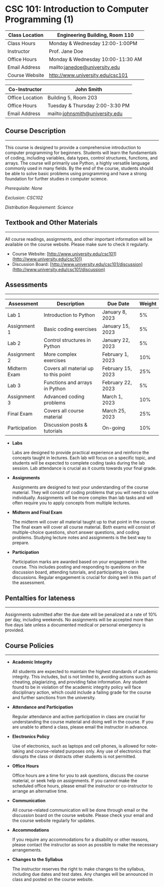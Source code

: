 # CSC 101: Introduction to Computer Programming (1)

| Class Location | Engineering Building, Room 110 |
| --- | --- |
| Class Hours | Monday & Wednesday 12:00-1:00PM |
| Instructor | Prof. Jane Doe |
| Office Hours | Monday & Wednesday 10:00-11:30 AM |
| Email Address | mailto:janedoe@university.edu |
| Course Website | http://www.university.edu/csc101 |

| Co-Instructor | John Smith |
| --- | --- |
| Office Location | Building 5, Room 203 |
| Office Hours | Tuesday & Thursday 2:00-3:30 PM |
| Email Address | mailto:johnsmith@university.edu |

## Course Description

---

This course is designed to provide a comprehensive introduction to computer programming for beginners. Students will learn the fundamentals of coding, including variables, data types, control structures, functions, and arrays. The course will primarily use Python, a highly versatile language commonly used in many fields. By the end of the course, students should be able to solve basic problems using programming and have a strong foundation for further studies in computer science. 

*Prerequisite: None*

*Exclusion: CSC102*

*Distribution Requirement: Science*

## Textbook and Other Materials

---

All course readings, assignments, and other important information will be available on the course website. Please make sure to check it regularly.

- Course Website: [http://www.university.edu/csc101](http://www.university.edu/csc101)
- Discussion Board: [http://www.university.edu/csc101/discussion](http://www.university.edu/csc101/discussion)

## Assessments

---

| Assessment | Description | Due Date | Weight |
| --- | --- | --- | --- |
| Lab 1 | Introduction to Python | January 8, 2023 | 5% |
| Assignment 1 | Basic coding exercises | January 15, 2023 | 5% |
| Lab 2 | Control structures in Python | January 22, 2023 | 5% |
| Assignment 2 | More complex exercises | February 1, 2023 | 10% |
| Midterm Exam | Covers all material up to this point | February 15, 2023 | 25% |
| Lab 3 | Functions and arrays in Python | February 22, 2023 | 5% |
| Assignment 3 | Advanced coding problems | March 1, 2023 | 10% |
| Final Exam | Covers all course material | March 25, 2023 | 25% |
| Participation | Discussion posts & tutorials | On-going | 10% |
- **Labs**
  
    Labs are designed to provide practical experience and reinforce the concepts taught in lectures. Each lab will focus on a specific topic, and students will be expected to complete coding tasks during the lab session. Lab attendance is crucial as it counts towards your final grade.
    
- **Assignments**
  
    Assignments are designed to test your understanding of the course material. They will consist of coding problems that you will need to solve individually. Assignments will be more complex than lab tasks and will often require you to apply concepts from multiple lectures.
    
- **Midterm and Final Exam**
  
    The midterm will cover all material taught up to that point in the course. The final exam will cover all course material. Both exams will consist of multiple-choice questions, short answer questions, and coding problems. Studying lecture notes and assignments is the best way to prepare.
    
- **Participation**
  
    Participation marks are awarded based on your engagement in the course. This includes posting and responding to questions on the discussion board, attending tutorials, and participating in class discussions. Regular engagement is crucial for doing well in this part of the assessment.
    

## Pentalties for lateness

---

Assignments submitted after the due date will be penalized at a rate of 10% per day, including weekends. No assignments will be accepted more than five days late unless a documented medical or personal emergency is provided.

## Course Policies

---

- **Academic Integrity**
  
    All students are expected to maintain the highest standards of academic integrity. This includes, but is not limited to, avoiding actions such as cheating, plagiarizing, and providing false information. Any student found to be in violation of the academic integrity policy will face disciplinary action, which could include a failing grade for the course and further sanctions from the university.
    
- **Attendance and Participation**
  
    Regular attendance and active participation in class are crucial for understanding the course material and doing well in the course. If you are unable to attend a class, please email the instructor in advance.
    
- **Electronics Policy**
  
    Use of electronics, such as laptops and cell phones, is allowed for note-taking and course-related purposes only. Any use of electronics that disrupts the class or distracts other students is not permitted.
    
- **Office Hours**
  
    Office hours are a time for you to ask questions, discuss the course material, or seek help on assignments. If you cannot make the scheduled office hours, please email the instructor or co-instructor to arrange an alternative time.
    
- **Communication**
  
    All course-related communication will be done through email or the discussion board on the course website. Please check your email and the course website regularly for updates.
    
- **Accommodations**
  
    If you require any accommodations for a disability or other reasons, please contact the instructor as soon as possible to make the necessary arrangements.
    
- **Changes to the Syllabus**
  
    The instructor reserves the right to make changes to the syllabus, including due dates and test dates. Any changes will be announced in class and posted on the course website.
